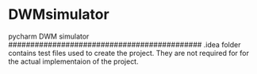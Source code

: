 # DWMsimulator
pycharm DWM simulator
############################################
.idea folder contains test files used to create the project. 
They are not required for for the actual implementaion of the project.
